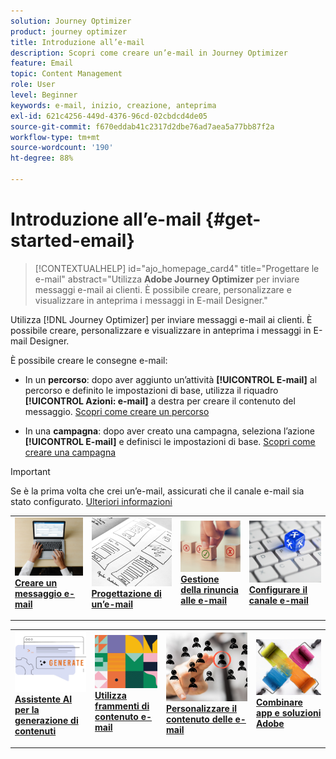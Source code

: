 ```yaml
---
solution: Journey Optimizer
product: journey optimizer
title: Introduzione all’e-mail
description: Scopri come creare un’e-mail in Journey Optimizer
feature: Email
topic: Content Management
role: User
level: Beginner
keywords: e-mail, inizio, creazione, anteprima
exl-id: 621c4256-449d-4376-96cd-02cbdcd4de05
source-git-commit: f670eddab41c2317d2dbe76ad7aea5a77bb87f2a
workflow-type: tm+mt
source-wordcount: '190'
ht-degree: 88%

---
```


# Introduzione all’e-mail {#get-started-email}

>[!CONTEXTUALHELP]
>id="ajo_homepage_card4"
>title="Progettare le e-mail"
>abstract="Utilizza **Adobe Journey Optimizer** per inviare messaggi e-mail ai clienti. È possibile creare, personalizzare e visualizzare in anteprima i messaggi in E-mail Designer."

Utilizza [!DNL Journey Optimizer] per inviare messaggi e-mail ai clienti. È possibile creare, personalizzare e visualizzare in anteprima i messaggi in E-mail Designer.

È possibile creare le consegne e-mail:

* In un **percorso**: dopo aver aggiunto un’attività **[!UICONTROL E-mail]** al percorso e definito le impostazioni di base, utilizza il riquadro **[!UICONTROL Azioni: e-mail]** a destra per creare il contenuto del messaggio. [Scopri come creare un percorso](../building-journeys/journey-gs.md)

* In una **campagna**: dopo aver creato una campagna, seleziona l’azione **[!UICONTROL E-mail]** e definisci le impostazioni di base. [Scopri come creare una campagna](../campaigns/create-campaign.md#configure)


>[!IMPORTANT]
>
>Se è la prima volta che crei un’e-mail, assicurati che il canale e-mail sia stato configurato. [Ulteriori informazioni](email-settings.md)

<table style="table-layout:fixed"><tr style="border: 0;">
<td>
<a href="create-email.md">
<img alt="Creare" src="../assets/do-not-localize/email-create.jpeg">
</a>
<div><a href="create-email.md"><strong>Creare un messaggio e-mail</strong>
</div>
<p>
</td>
<td>
<a href="get-started-email-design.md">
<img alt="Progettazione" src="../assets/do-not-localize/email-design.jpg">
</a>
<div>
<a href="get-started-email-design.md"><strong>Progettazione di un’e-mail</strong></a>
</div>
<p></td>
<td>
<a href="email-opt-out.md">
<img alt="Rinuncia" src="../assets/do-not-localize/email-opt-out.jpg">
</a>
<div>
<a href="email-opt-out.md"><strong>Gestione della rinuncia alle e-mail</strong></a>
</div>
<p>
</td>
<td>
<a href="email-settings.md">
<img alt="Configurare" src="../assets/do-not-localize/email-config.jpg">
</a>
<div>
<a href="email-settings.md"><strong>Configurare il canale e-mail</strong></a>
</div>
<p>
</td>
</tr></table>

<table style="table-layout:fixed"><tr style="border: 0;">
<td>
<a href="../content-management/generative-email.md">
<img alt="Assistente IA" src="../assets/do-not-localize/email-generate.jpg">
</a>
<div><a href="../content-management/generative-email.md"><strong>Assistente AI per la generazione di contenuti</strong>
</div>
<p>
</td>
<td>
<a href="../content-management/fragments.md">
<img alt="Frammenti di contenuto" src="../assets/do-not-localize/patterns.jpg">
</a>
<div>
<a href="../content-management/fragments.md"><strong>Utilizza frammenti di contenuto e-mail</strong></a>
</div>
<p></td>
<td>
<a href="../personalization/personalize.md">
<img alt="Personalizzare i contenuti" src="../assets/do-not-localize/personalize.jpg">
</a>
<div>
<a href="../personalization/personalize.md"><strong>Personalizzare il contenuto delle e-mail</strong></a>
</div>
<p>
</td>
<td>
<a href="../integrations/assets.md">
<img alt="Combinare le soluzioni" src="../assets/do-not-localize/colors.jpeg">
</a>
<div>
<a href="../integrations/assets.md"><strong>Combinare app e soluzioni Adobe</strong></a>
</div>
<p>
</td>
</tr></table>
